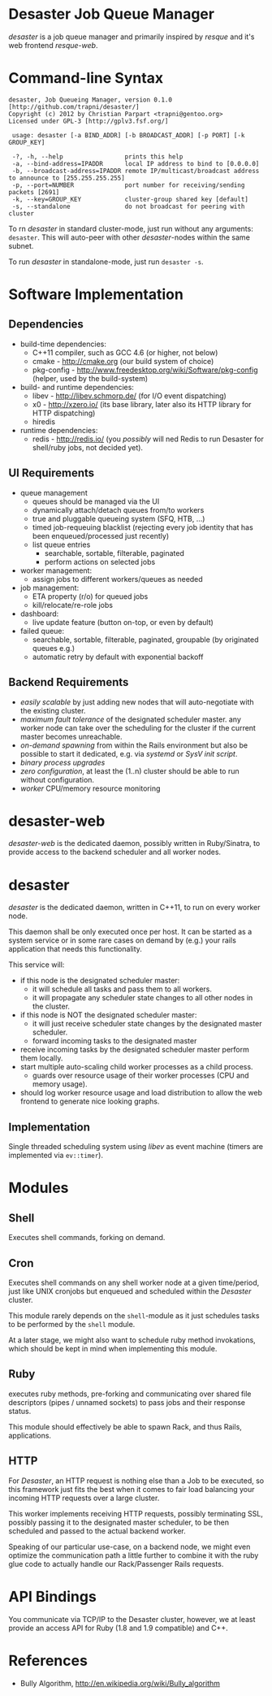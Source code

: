 
# Desaster Job Queue Manager

_desaster_ is a job queue manager and primarily inspired by _resque_ and it's web frontend _resque-web_.

# Command-line Syntax

    desaster, Job Queueing Manager, version 0.1.0 [http://github.com/trapni/desaster/]
    Copyright (c) 2012 by Christian Parpart <trapni@gentoo.org>
    Licensed under GPL-3 [http://gplv3.fsf.org/]

     usage: desaster [-a BIND_ADDR] [-b BROADCAST_ADDR] [-p PORT] [-k GROUP_KEY]

     -?, -h, --help                 prints this help
     -a, --bind-address=IPADDR      local IP address to bind to [0.0.0.0]
     -b, --broadcast-address=IPADDR remote IP/multicast/broadcast address to announce to [255.255.255.255]
     -p, --port=NUMBER              port number for receiving/sending packets [2691]
     -k, --key=GROUP_KEY            cluster-group shared key [default]
     -s, --standalone               do not broadcast for peering with cluster

To rn _desaster_ in standard cluster-mode, just run without any arguments: `desaster`.
This will auto-peer with other _desaster_-nodes within the same subnet.

To run _desaster_ in standalone-mode, just run `desaster -s`.

# Software Implementation

## Dependencies

- build-time dependencies:
  - C++11 compiler, such as GCC 4.6 (or higher, not below)
  - cmake - http://cmake.org (our build system of choice)
  - pkg-config - http://www.freedesktop.org/wiki/Software/pkg-config (helper, used by the build-system)
- build- and runtime dependencies:
  - libev - http://libev.schmorp.de/ (for I/O event dispatching)
  - x0 - http://xzero.io/ (its base library, later also its HTTP library for HTTP dispatching)
  - hiredis
- runtime dependencies:
  - redis - http://redis.io/ (you *possibly* will ned Redis to run Desaster for shell/ruby jobs, not decided yet).

## UI Requirements

- queue management
  - queues should be managed via the UI
  - dynamically attach/detach queues from/to workers
  - true and pluggable queueing system (SFQ, HTB, ...)
  - timed job-requeuing blacklist (rejecting every job identity that
    has been enqueued/processed just recently)
  - list queue entries
    - searchable, sortable, filterable, paginated
    - perform actions on selected jobs
- worker management:
  - assign jobs to different workers/queues as needed
- job management:
  - ETA property (r/o) for queued jobs
  - kill/relocate/re-role jobs
- dashboard:
  - live update feature (button on-top, or even by default)
- failed queue: 
  - searchable, sortable, filterable, paginated, groupable (by originated queues e.g.)
  - automatic retry by default with exponential backoff

## Backend Requirements

- *easily scalable* by just adding new nodes that will auto-negotiate with the existing cluster.
- *maximum fault tolerance* of the designated scheduler master. any worker node can
  take over the scheduling for the cluster if the current master becomes unreachable.
- *on-demand spawning* from within the Rails environment but also be possible to
  start it dedicated, e.g. via _systemd_ or _SysV init script_.
- *binary process upgrades*
- *zero configuration*, at least the (1..n) cluster should be able to run without configuration.
- *worker* CPU/memory resource monitoring


# desaster-web

_desaster-web_ is the dedicated daemon, possibly written in Ruby/Sinatra,
to provide access to the backend scheduler and all worker nodes.

# desaster

_desaster_ is the dedicated daemon, written in C++11, to run on every
worker node.

This daemon shall be only executed once per host. It can be started
as a system service or in some rare cases on demand by (e.g.) your
rails application that needs this functionality.

This service will:

- if this node is the designated scheduler master:
  - it will schedule all tasks and pass them to all workers.
  - it will propagate any scheduler state changes to all other nodes in the cluster.
- if this node is NOT the designated scheduler master:
  - it will just receive scheduler state changes by the designated master scheduler.
  - forward incoming tasks to the designated master
- receive incoming tasks by the designated scheduler master perform them locally.
- start multiple auto-scaling child worker processes as a child process.
  - guards over resource usage of their worker processes (CPU and memory usage).
- should log worker resource usage and load distribution to allow the web frontend
  to generate nice looking graphs.

## Implementation

Single threaded scheduling system using _libev_ as event machine
(timers are implemented via `ev::timer`).

# Modules

## Shell

Executes shell commands, forking on demand.

## Cron

Executes shell commands on any shell worker node at a given time/period, just like UNIX cronjobs
but enqueued and scheduled within the _Desaster_ cluster.

This module rarely depends on the `shell`-module as it just schedules tasks to be performed
by the `shell` module.

At a later stage, we might also want to schedule ruby method invokations, which should be kept in mind
when implementing this module.

## Ruby

executes ruby methods, pre-forking and communicating over shared file descriptors
(pipes / unnamed sockets) to pass jobs and their response status.

This module should effectively be able to spawn Rack, and thus Rails, applications.

## HTTP

For _Desaster_, an HTTP request is nothing else than a Job to be executed, so this framework just
fits the best when it comes to fair load balancing your incoming HTTP requests over a large cluster.

This worker implements receiving HTTP requests, possibly terminating SSL, possibly passing
it to the designated master scheduler, to be then scheduled and passed to the actual backend
worker.

Speaking of our particular use-case, on a backend node, we might even optimize the communication path
a little further to combine it with the ruby glue code to actually handle our Rack/Passenger Rails requests.

# API Bindings

You communicate via TCP/IP to the Desaster cluster, however, we at least provide
an access API for Ruby (1.8 and 1.9 compatible) and C++.

# References

- Bully Algorithm, http://en.wikipedia.org/wiki/Bully_algorithm

